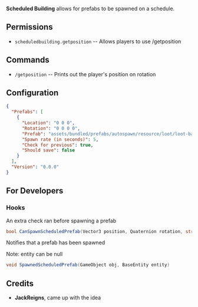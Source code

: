 **Scheduled Building** allows for prefabs to be spawned on a schedule.



## Permissions

* `scheduledbuilding.getposition` -- Allows players to use /getposition

## Commands

* `/getposition` -- Prints out the player's position on rotation

## Configuration

```json
{
  "Prefabs": [
    {
      "Location": "0 0 0",
      "Rotation": "0 0 0 0",
      "Prefab": "assets/bundled/prefabs/autospawn/resource/loot/loot-barrel-1.prefab",
      "Spawn rate (in seconds)": 5,
      "Check for previous": true,
      "Should save": false
    }
  ],
  "Version": "0.0.0"
}
```

## For Developers

### Hooks

An extra check ran before spawning a prefab
```csharp
bool CanSpawnScheduledPrefab(Vector3 position, Quaternion rotation, string prefab, uint interval, bool check, bool save)
```

Notifies that a prefab has been spawned

Note: entity can be null
```csharp
void SpawnedScheduledPrefab(GameObject obj, BaseEntity entity)
```

## Credits

- **JackReigns**, came up with the idea
